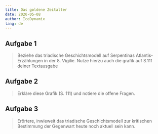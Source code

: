 ```yaml
---
title: Das goldene Zeitalter
date: 2020-05-08
author: IceDynamix
lang: de
---
```


## Aufgabe 1

> Beziehe das triadische Geschichtsmodell auf Serpentinas Atlantis-Erzählungen in der
> 8\. Vigilie. Nutze hierzu auch die grafik auf S.111 deiner Textausgabe

<!-- missing -->

## Aufgabe 2

> Erkläre diese Grafik (S. 111) und notiere die offene Fragen.

<!-- missing -->

## Aufgabe 3

> Erörtere, inwieweit das triadische Geschichtsmodell zur kritischen Bestimmung der
> Gegenwart heute noch aktuell sein kann.

<!-- missing -->
